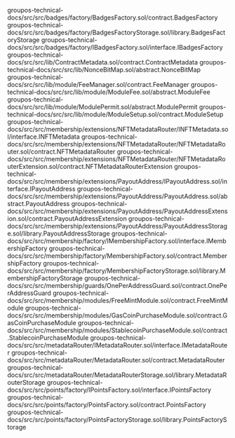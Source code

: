 groupos-technical-docs/src/src/badges/factory/BadgesFactory.sol/contract.BadgesFactory
groupos-technical-docs/src/src/badges/factory/BadgesFactoryStorage.sol/library.BadgesFactoryStorage
groupos-technical-docs/src/src/badges/factory/IBadgesFactory.sol/interface.IBadgesFactory
groupos-technical-docs/src/src/lib/ContractMetadata.sol/contract.ContractMetadata
groupos-technical-docs/src/src/lib/NonceBitMap.sol/abstract.NonceBitMap
groupos-technical-docs/src/src/lib/module/FeeManager.sol/contract.FeeManager
groupos-technical-docs/src/src/lib/module/ModuleFee.sol/abstract.ModuleFee
groupos-technical-docs/src/src/lib/module/ModulePermit.sol/abstract.ModulePermit
groupos-technical-docs/src/src/lib/module/ModuleSetup.sol/contract.ModuleSetup
groupos-technical-docs/src/src/membership/extensions/NFTMetadataRouter/INFTMetadata.sol/interface.INFTMetadata
groupos-technical-docs/src/src/membership/extensions/NFTMetadataRouter/NFTMetadataRouter.sol/contract.NFTMetadataRouter
groupos-technical-docs/src/src/membership/extensions/NFTMetadataRouter/NFTMetadataRouterExtension.sol/contract.NFTMetadataRouterExtension
groupos-technical-docs/src/src/membership/extensions/PayoutAddress/IPayoutAddress.sol/interface.IPayoutAddress
groupos-technical-docs/src/src/membership/extensions/PayoutAddress/PayoutAddress.sol/abstract.PayoutAddress
groupos-technical-docs/src/src/membership/extensions/PayoutAddress/PayoutAddressExtension.sol/contract.PayoutAddressExtension
groupos-technical-docs/src/src/membership/extensions/PayoutAddress/PayoutAddressStorage.sol/library.PayoutAddressStorage
groupos-technical-docs/src/src/membership/factory/IMembershipFactory.sol/interface.IMembershipFactory
groupos-technical-docs/src/src/membership/factory/MembershipFactory.sol/contract.MembershipFactory
groupos-technical-docs/src/src/membership/factory/MembershipFactoryStorage.sol/library.MembershipFactoryStorage
groupos-technical-docs/src/src/membership/guards/OnePerAddressGuard.sol/contract.OnePerAddressGuard
groupos-technical-docs/src/src/membership/modules/FreeMintModule.sol/contract.FreeMintModule
groupos-technical-docs/src/src/membership/modules/GasCoinPurchaseModule.sol/contract.GasCoinPurchaseModule
groupos-technical-docs/src/src/membership/modules/StablecoinPurchaseModule.sol/contract.StablecoinPurchaseModule
groupos-technical-docs/src/src/metadataRouter/IMetadataRouter.sol/interface.IMetadataRouter
groupos-technical-docs/src/src/metadataRouter/MetadataRouter.sol/contract.MetadataRouter
groupos-technical-docs/src/src/metadataRouter/MetadataRouterStorage.sol/library.MetadataRouterStorage
groupos-technical-docs/src/src/points/factory/IPointsFactory.sol/interface.IPointsFactory
groupos-technical-docs/src/src/points/factory/PointsFactory.sol/contract.PointsFactory
groupos-technical-docs/src/src/points/factory/PointsFactoryStorage.sol/library.PointsFactoryStorage
